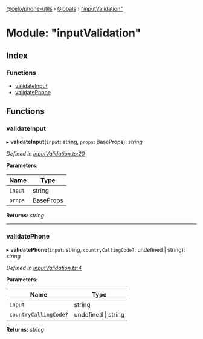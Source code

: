 [@celo/phone-utils](../README.md) › [Globals](../globals.md) › ["inputValidation"](_inputvalidation_.md)

# Module: "inputValidation"

## Index

### Functions

* [validateInput](_inputvalidation_.md#validateinput)
* [validatePhone](_inputvalidation_.md#validatephone)

## Functions

###  validateInput

▸ **validateInput**(`input`: string, `props`: BaseProps): *string*

*Defined in [inputValidation.ts:20](https://github.com/celo-org/celo-monorepo/blob/master/packages/sdk/phone-utils/src/inputValidation.ts#L20)*

**Parameters:**

Name | Type |
------ | ------ |
`input` | string |
`props` | BaseProps |

**Returns:** *string*

___

###  validatePhone

▸ **validatePhone**(`input`: string, `countryCallingCode?`: undefined | string): *string*

*Defined in [inputValidation.ts:4](https://github.com/celo-org/celo-monorepo/blob/master/packages/sdk/phone-utils/src/inputValidation.ts#L4)*

**Parameters:**

Name | Type |
------ | ------ |
`input` | string |
`countryCallingCode?` | undefined &#124; string |

**Returns:** *string*
